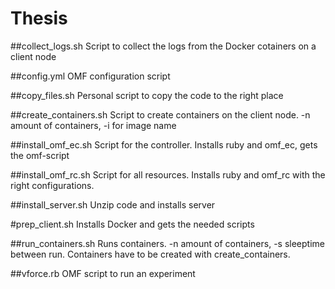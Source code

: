 # Thesis

##collect_logs.sh
Script to collect the logs from the Docker cotainers on a client node

##config.yml
OMF configuration script

##copy_files.sh
Personal script to copy the code to the right place

##create_containers.sh
Script to create containers on the client node. -n amount of containers, -i for image name

##install_omf_ec.sh
Script for the controller. Installs ruby and omf_ec, gets the omf-script

##install_omf_rc.sh
Script for all resources. Installs ruby and omf_rc with the right configurations.

##install_server.sh
Unzip code and installs server

#prep_client.sh
Installs Docker and gets the needed scripts

##run_containers.sh
Runs containers. -n amount of containers, -s sleeptime between run. Containers have to be created with create_containers.

##vforce.rb
OMF script to run an experiment
